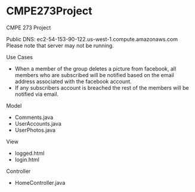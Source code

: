 # CMPE273Project
CMPE 273 Project

Public DNS: ec2-54-153-90-122.us-west-1.compute.amazonaws.com
Please note that server may not be running.

Use Cases
- When a member of the group deletes a picture from facebook, all members who are subscribed will be notified based on the email address associated with the facebook account.
- If any subscribers account is breached the rest of the members will be notified via email.

Model
- Comments.java
- UserAccounts.java
- UserPhotos.java

View
- logged.html
- login.html

Controller
- HomeController.java
